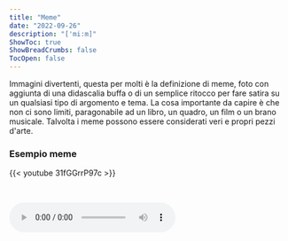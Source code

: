 ```yaml
---
title: "Meme"
date: "2022-09-26"
description: "['mi:m]"
ShowToc: true
ShowBreadCrumbs: false
TocOpen: false
---
```


Immagini divertenti, questa per molti è la definizione di meme, foto con aggiunta di una didascalia buffa o di un semplice ritocco per fare satira su un qualsiasi tipo di argomento e tema. La cosa importante da capire è che non ci sono limiti, paragonabile ad un libro, un quadro, un film o un brano musicale.
Talvolta i meme possono essere considerati veri e propri pezzi d'arte.

### Esempio meme

{{< youtube 31fGGrrP97c >}}

<br>

![audio](sound.mp3)

<br>


